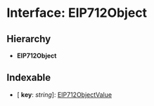 # Interface: EIP712Object

## Hierarchy

* **EIP712Object**

## Indexable

* \[ **key**: *string*\]: [EIP712ObjectValue](../modules/_packages_sdk_utils_src_sign_typed_data_utils_.md#eip712objectvalue)
